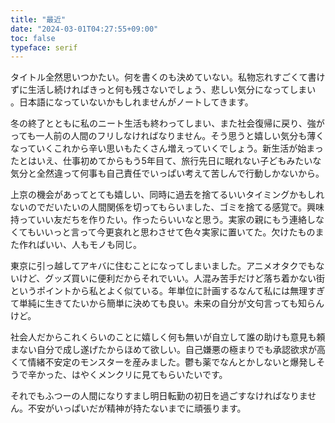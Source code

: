 ```yaml
---
title: "最近"
date: "2024-03-01T04:27:55+09:00"
toc: false
typeface: serif
---
```

タイトル全然思いつかたい。何を書くのも決めていない。私物忘れすごくて書けずに生活し続ければきっと何も残さないでしょう、悲しい気分になってしまい 。日本語になっていないかもしれませんがノートしてきます。

冬の終了とともに私のニート生活も終わってしまい、また社会復帰に戻り、強がっても一人前の人間のフリしなければなりません。そう思うと嬉しい気分も薄くなっていくこれから辛い思いもたくさん増えっていくでしょう。新生活が始まったとはいえ、仕事初めてからもう5年目て、旅行先日に眠れない子どもみたいな気分と全然違って何事も自己責任でいっぱい考えて苦しんで行動しかないから。

上京の機会があってとても嬉しい、同時に過去を捨てるいいタイミングかもしれないのでだいたいの人間関係を切ってもらいました、ゴミを捨てる感覚で。興味持っていい友だちを作りたい。作ったらいいなと思う。実家の親にもう連絡しなくてもいいっと言って今更哀れと思わさせて色々実家に置いてた。欠けたものまた作ればいい、人もモノも同じ。

東京に引っ越してアキバに住むことになってしまいました。アニメオタクでもないけど、グッズ買いに便利だからそれでいい。人混み苦手だけど落ち着かない街というポイントから私とよく似ている。年単位に計画するなんて私には無理すぎて単純に生きてたいから簡単に決めても良い。未来の自分が文句言っても知らんけど。

社会人だからこれくらいのことに嬉しく何も無いが自立して誰の助けも意見も頼まない自分で成し遂げたからほめて欲しい。自己嫌悪の極まりでも承認欲求が高くて情緒不安定のモンスターを産みました。鬱も薬でなんとかしないと爆発しそうで辛かった、はやくメンクリに見てもらいたいです。

それでもふつーの人間になりすまし明日転勤の初日を過ごすなければなりません。不安がいっぱいだが精神が持たないまでに頑張ります。


